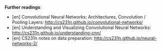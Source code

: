 **Further readings**:
- [en] Convolutional Neural Networks: Architectures, Convolution / Pooling
  Layers: http://cs231n.github.io/convolutional-networks/
- [en] Understanding and Visualizing Convolutional Neural Networks:
  http://cs231n.github.io/understanding-cnn/
- [en] CS231n notes on data preparation:
  http://cs231n.github.io/neural-networks-2/
